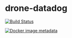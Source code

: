# drone-datadog

[![Build Status](https://cloud.drone.io/api/badges/masci/drone-datadog/status.svg)](https://cloud.drone.io/masci/drone-datadog)

[![Docker image metadata](https://images.microbadger.com/badges/image/masci/drone-datadog.svg)](https://microbadger.com/images/masci/drone-datadog "Get your own image badge on microbadger.com")
